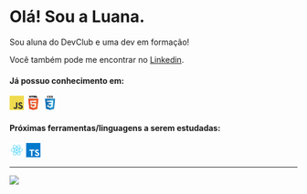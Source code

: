 <h1> Olá! Sou a <strong>Luana</strong>. </h1> 

<p>
  Sou aluna do DevClub e uma dev em formação! 
</p>
<p> 
  Você também pode me encontrar no <a href="https://www.linkedin.com/in/luana-raissa-sonaglio-7122ab11a/">Linkedin</a>. 
</p> 
 
<h4> Já possuo conhecimento em: </h4>
  <code><img height="25" src="https://raw.githubusercontent.com/github/explore/80688e429a7d4ef2fca1e82350fe8e3517d3494d/topics/javascript/javascript.png" alt="Javascript"/></code>
  <code><img height="25" src="https://raw.githubusercontent.com/github/explore/80688e429a7d4ef2fca1e82350fe8e3517d3494d/topics/html/html.png" alt="HTML5"/></code>
  <code><img height="25" src="https://raw.githubusercontent.com/github/explore/80688e429a7d4ef2fca1e82350fe8e3517d3494d/topics/css/css.png" alt="CSS"/></code>  
<h4> Próximas ferramentas/linguagens a serem estudadas: </h4>
  <code><img height="25" src="https://raw.githubusercontent.com/github/explore/80688e429a7d4ef2fca1e82350fe8e3517d3494d/topics/react/react.png" alt="React"/></code>
  <code><img height="25" src="https://raw.githubusercontent.com/github/explore/80688e429a7d4ef2fca1e82350fe8e3517d3494d/topics/typescript/typescript.png" alt="Typescript"/></code> 
  
<hr>

 <img height="180em" src="https://github-readme-stats.vercel.app/api?username=LuanaRSon&theme=buefy&show_icons=true" />
 
 
  
  
 

